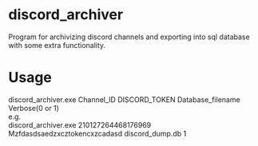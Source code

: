 # discord_archiver
Program for archivizing discord channels and exporting into sql database with some extra functionality.
# Usage
discord_archiver.exe Channel_ID DISCORD_TOKEN Database_filename Verbose(0 or 1)  
e.g.  
discord_archiver.exe 210127264468176969 Mzfdasdsaedzxcztokencxzcadasd discord_dump.db 1  
